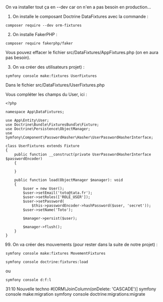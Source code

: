 On va installer tout ça en --dev car on n'en a pas besoin en production...

1. On installe le composant Doctrine DataFixtures avec la commande :
``` 
composer require --dev orm-fixtures
```

2. On installe FakerPHP :
``` 
composer require fakerphp/faker
```

Vous pouvez effacer le fichier src/DataFixtures/AppFixtures.php (on en aura pas besoin).

3. On va créer des utilisateurs projet) :

``` 
symfony console make:fixtures UserFixtures
```

Dans le fichier src/DataFixtures/UserFixtures.php

Vous compléter les champs du User, ici :
```
<?php

namespace App\DataFixtures;

use App\Entity\User;
use Doctrine\Bundle\FixturesBundle\Fixture;
use Doctrine\Persistence\ObjectManager;
use Symfony\Component\PasswordHasher\Hasher\UserPasswordHasherInterface;

class UserFixtures extends Fixture
{
    public function __construct(private UserPasswordHasherInterface $passwordEncoder)
    {
        
    }
    
    public function load(ObjectManager $manager): void
    {
        $user = new User();
        $user->setEmail('toto@tata.fr');
        $user->setRoles(['ROLE_USER']);
        $user->setPassword(
            $this->passwordEncoder->hashPassword($user, 'secret'));
        $user->setName('Toto');
        
        $manager->persist($user);

        $manager->flush();
    }
}
```

99. On va créer des mouvements (pour rester dans la suite de notre projet) :

``` 
symfony console make:fixtures MovementFixtures
```





``` 
symfony console doctrine:fixtures:load
```
ou
``` 
symfony console d:f:l
```

31:10 Nouvelle techno
#[ORM\JoinColumn(onDelete: 'CASCADE')]
symfony console make:migration
symfony console doctrine:migrations:migrate

